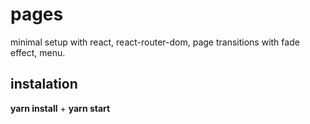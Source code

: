 # pages

minimal setup with react, react-router-dom, page transitions with fade effect, menu.

## instalation
**yarn install** + **yarn start**
